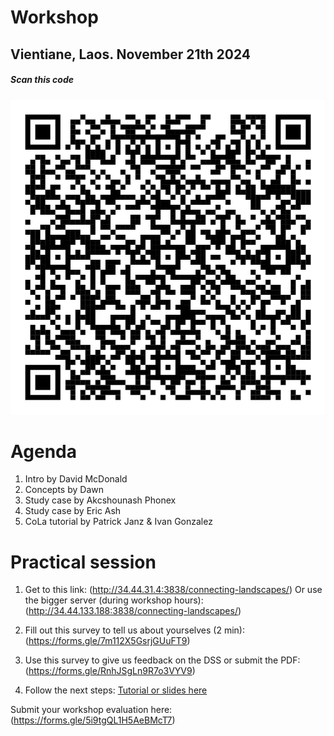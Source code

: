 # Workshop
## Vientiane, Laos. November 21th 2024

##### *Scan this code*
![QRcode](https://raw.githubusercontent.com/connectingLandscapes/cola/refs/heads/main/workshops/Vientianie_2024-11-21/qr_Laos.png)


# Agenda

1. Intro by David McDonald
2. Concepts by Dawn
3. Study case by Akcshounash Phonex
4. Study case by Eric Ash
5. CoLa tutorial by Patrick Janz & Ivan Gonzalez

# Practical session

 1. Get to this link: (http://34.44.31.4:3838/connecting-landscapes/)
    Or use the bigger server (during workshop hours): (http://34.44.133.188:3838/connecting-landscapes/)

2. Fill out this survey to tell us about yourselves (2 min): (https://forms.gle/7m112X5GsrjGUuFT9)

3. Use this survey to give us feedback on the DSS or submit the PDF: (https://forms.gle/RnhJSgLn9R7o3VYV9)

4. Follow the next steps: [Tutorial or slides here](https://docs.google.com/presentation/d/18iNtXGxe_NAlaNdxGC9xb_OBJrwRIzXI/edit?usp=sharing&ouid=103068293807996405041&rtpof=true&sd=true)

Submit your workshop evaluation here: (https://forms.gle/5i9tgQL1H5AeBMcT7)
